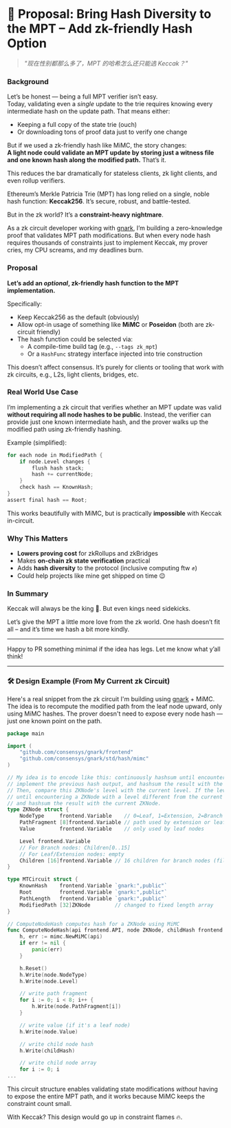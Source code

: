 # 🚀 Proposal: Bring Hash Diversity to the MPT – Add zk-friendly Hash Option

> _"现在性别都那么多了，MPT 的哈希怎么还只能选 Keccak？"_

### Background

Let’s be honest — being a full MPT verifier isn’t easy.  
Today, validating even a *single* update to the trie requires knowing every intermediate hash on the update path. That means either:

- Keeping a full copy of the state trie (ouch)
- Or downloading tons of proof data just to verify one change

But if we used a zk-friendly hash like MiMC, the story changes:  
**A light node could validate an MPT update by storing just a witness file and one known hash along the modified path.** That’s it.

This reduces the bar dramatically for stateless clients, zk light clients, and even rollup verifiers.


Ethereum’s Merkle Patricia Trie (MPT) has long relied on a single, noble hash function: **Keccak256**. It’s secure, robust, and battle-tested.

But in the zk world? It’s a **constraint-heavy nightmare**.

As a zk circuit developer working with [gnark](https://github.com/consensys/gnark), I’m building a zero-knowledge proof that validates MPT path modifications. But when every node hash requires thousands of constraints just to implement Keccak, my prover cries, my CPU screams, and my deadlines burn.

### Proposal

**Let’s add an *optional*, zk-friendly hash function to the MPT implementation.**

Specifically:

- Keep Keccak256 as the default (obviously)
- Allow opt-in usage of something like **MiMC** or **Poseidon** (both are zk-circuit friendly)
- The hash function could be selected via:
  - A compile-time build tag (e.g., `--tags zk_mpt`)
  - Or a `HashFunc` strategy interface injected into trie construction

This doesn’t affect consensus. It’s purely for clients or tooling that work with zk circuits, e.g., L2s, light clients, bridges, etc.

### Real World Use Case

I’m implementing a zk circuit that verifies whether an MPT update was valid **without requiring all node hashes to be public**. Instead, the verifier can provide just one known intermediate hash, and the prover walks up the modified path using zk-friendly hashing.

Example (simplified):

```go
for each node in ModifiedPath {
    if node.Level changes {
        flush hash stack;
        hash += currentNode;
    }
    check hash == KnownHash;
}
assert final hash == Root;
```

This works beautifully with MiMC, but is practically **impossible** with Keccak in-circuit.

### Why This Matters

- **Lowers proving cost** for zkRollups and zkBridges
- Makes **on-chain zk state verification** practical
- Adds **hash diversity** to the protocol (inclusive computing ftw ✊)
- Could help projects like mine get shipped on time 😉

### In Summary

Keccak will always be the king 👑. But even kings need sidekicks.

Let’s give the MPT a little more love from the zk world. One hash doesn’t fit all – and it’s time we hash a bit more kindly.

---

Happy to PR something minimal if the idea has legs. Let me know what y’all think!


---

### 🛠 Design Example (From My Current zk Circuit)

Here's a real snippet from the zk circuit I'm building using [gnark](https://github.com/consensys/gnark) + MiMC.
The idea is to recompute the modified path from the leaf node upward, only using MiMC hashes. The prover doesn't need to expose every node hash — just one known point on the path.

```go
package main

import (
	"github.com/consensys/gnark/frontend"
	"github.com/consensys/gnark/std/hash/mimc"
)

// My idea is to encode like this: continuously hashsum until encountering a ZKNode with a level different from the current hash,
// implement the previous hash output, and hashsum the result with the current ZKNode.
// Then, compare this ZKNode's level with the current level. If the levels are the same, continue hashsumming
// until encountering a ZKNode with a level different from the current hash, implement the previous hash output,
// and hashsum the result with the current ZKNode.
type ZKNode struct {
	NodeType     frontend.Variable    // 0=Leaf, 1=Extension, 2=Branch
	PathFragment [8]frontend.Variable // path used by extension or leaf, fixed length 8
	Value        frontend.Variable    // only used by leaf nodes

	Level frontend.Variable
	// For Branch nodes: Children[0..15]
	// For Leaf/Extension nodes: empty
	Children [16]frontend.Variable // 16 children for branch nodes (fill with empty variables if not present)
}

type MTCircuit struct {
	KnownHash    frontend.Variable `gnark:",public"`
	Root         frontend.Variable `gnark:",public"`
	PathLength   frontend.Variable `gnark:",public"`
	ModifiedPath [32]ZKNode        // changed to fixed length array
}

// ComputeNodeHash computes hash for a ZKNode using MiMC
func ComputeNodeHash(api frontend.API, node ZKNode, childHash frontend.Variable) frontend.Variable {
	h, err := mimc.NewMiMC(api)
	if err != nil {
		panic(err)
	}

	h.Reset()
	h.Write(node.NodeType)
	h.Write(node.Level)

	// write path fragment
	for i := 0; i < 8; i++ {
		h.Write(node.PathFragment[i])
	}

	// write value (if it's a leaf node)
	h.Write(node.Value)

	// write child node hash
	h.Write(childHash)

	// write child node array
	for i := 0; i
...
```

This circuit structure enables validating state modifications *without* having to expose the entire MPT path, and it works because MiMC keeps the constraint count small.

With Keccak? This design would go up in constraint flames 🔥.

